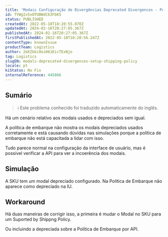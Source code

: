 ```yaml
---
title: 'Modais Configuração de Divergências Deprecated Divergences - Política de embarque'
id: TYWgIv5xOTUBWdC63FbK5
status: PUBLISHED
createdAt: 2022-05-18T18:20:55.870Z
updatedAt: 2024-02-16T20:27:05.367Z
publishedAt: 2024-02-16T20:27:05.367Z
firstPublishedAt: 2022-05-18T18:20:56.247Z
contentType: knownIssue
productTeam: Logistics
author: 2mXZkbi0oi061KicTExNjo
tag: Logistics
slugEN: modals-deprecated-divergences-setup-shipping-policy
locale: pt
kiStatus: No Fix
internalReference: 445866
---
```


## Sumário

>ℹ️ Este problema conhecido foi traduzido automaticamente do inglês.


Há um cenário relativo aos modais usados e depreciados sem igual.

A política de embarque não mostra os modais depreciados usados corretamente e está causando dúvidas nas simulações porque a política de embarque não está capacitada a lidar com isso.

Tudo parece normal na configuração da interface de usuário, mas é possível verificar a API para ver a incoerência dos modais.




## Simulação


A SKU tem um modal depreciado configurado.
Na Política de Embarque não aparece como depreciado na IU.




## Workaround


Há duas maneiras de corrigir isso, a primeira é mudar o Modal no SKU para um Suported by Shippng Policy.

Ou incluindo a depreciada sobre a Política de Embarque por API.

